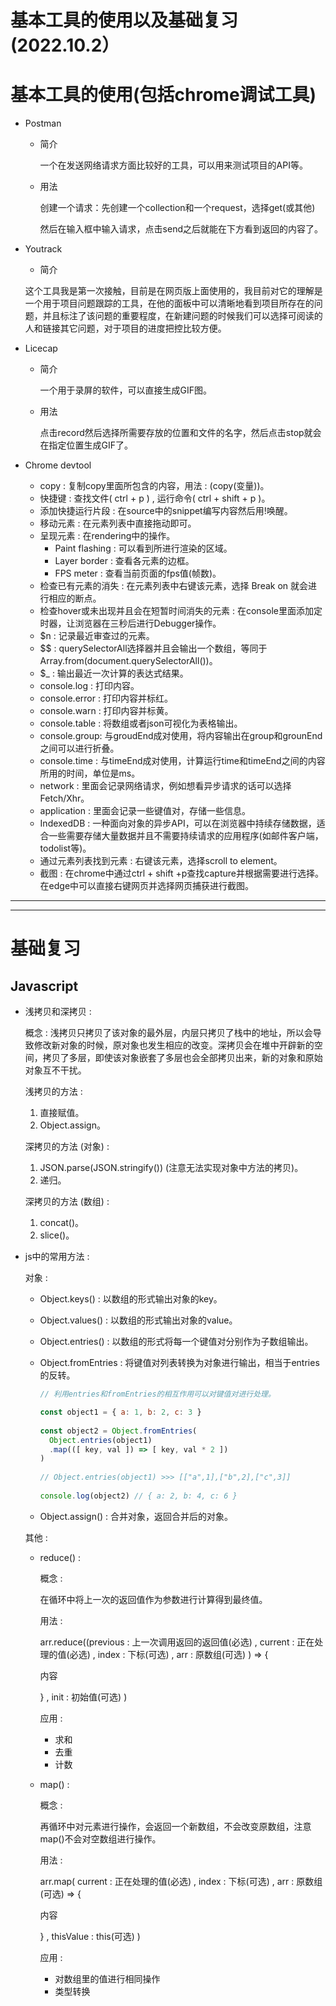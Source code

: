 # 基本工具的使用以及基础复习(2022.10.2）

# 基本工具的使用(包括chrome调试工具)

- Postman
    - 简介
        
        一个在发送网络请求方面比较好的工具，可以用来测试项目的API等。
        
    - 用法
        
        创建一个请求：先创建一个collection和一个request，选择get(或其他)
        
        然后在输入框中输入请求，点击send之后就能在下方看到返回的内容了。
        
- Youtrack
    - 简介
    
    这个工具我是第一次接触，目前是在网页版上面使用的，我目前对它的理解是一个用于项目问题跟踪的工具，在他的面板中可以清晰地看到项目所存在的问题，并且标注了该问题的重要程度，在新建问题的时候我们可以选择可阅读的人和链接其它问题，对于项目的进度把控比较方便。
    
- Licecap
    - 简介
        
        一个用于录屏的软件，可以直接生成GIF图。
        
    - 用法
        
        点击record然后选择所需要存放的位置和文件的名字，然后点击stop就会在指定位置生成GIF了。
        
    
- Chrome devtool
    - copy : 复制copy里面所包含的内容，用法 : (copy(变量))。
    - 快捷键 : 查找文件( ctrl + p ) , 运行命令( ctrl + shift + p )。
    - 添加快捷运行片段 : 在source中的snippet编写内容然后用!唤醒。
    - 移动元素 : 在元素列表中直接拖动即可。
    - 呈现元素 : 在rendering中的操作。
        - Paint flashing : 可以看到所进行渲染的区域。
        - Layer border : 查看各元素的边框。
        - FPS meter : 查看当前页面的fps值(帧数)。
    - 检查已有元素的消失 : 在元素列表中右键该元素，选择 Break on 就会进行相应的断点。
    - 检查hover或未出现并且会在短暂时间消失的元素 : 在console里面添加定时器，让浏览器在三秒后进行Debugger操作。
    - $n : 记录最近审查过的元素。
    - $$ : querySelectorAll选择器并且会输出一个数组，等同于Array.from(document.querySelectorAll())。
    - $_ : 输出最近一次计算的表达式结果。
    - console.log : 打印内容。
    - console.error : 打印内容并标红。
    - console.warn : 打印内容并标黄。
    - console.table : 将数组或者json可视化为表格输出。
    - console.group: 与groudEnd成对使用，将内容输出在group和grounEnd之间可以进行折叠。
    - console.time : 与timeEnd成对使用，计算运行time和timeEnd之间的内容所用的时间，单位是ms。
    - network : 里面会记录网络请求，例如想看异步请求的话可以选择Fetch/Xhr。
    - application : 里面会记录一些键值对，存储一些信息。
    - IndexedDB : 一种面向对象的异步API，可以在浏览器中持续存储数据，适合一些需要存储大量数据并且不需要持续请求的应用程序(如邮件客户端，todolist等)。
    - 通过元素列表找到元素 : 右键该元素，选择scroll to element。
    - 截图 : 在chrome中通过ctrl + shift +p查找capture并根据需要进行选择。在edge中可以直接右键网页并选择网页捕获进行截图。

---

---

# 基础复习

## Javascript

- 浅拷贝和深拷贝 :
    
    概念 : 浅拷贝只拷贝了该对象的最外层，内层只拷贝了栈中的地址，所以会导致修改新对象的时候，原对象也发生相应的改变。深拷贝会在堆中开辟新的空间，拷贝了多层，即使该对象嵌套了多层也会全部拷贝出来，新的对象和原始对象互不干扰。
    
    浅拷贝的方法 : 
    
    1. 直接赋值。
    2. Object.assign。
    
    深拷贝的方法 (对象) : 
    
    1. JSON.parse(JSON.stringify()) (注意无法实现对象中方法的拷贝)。
    2. 递归。
    
    深拷贝的方法 (数组) :
    
    1. concat()。
    2. slice()。
- js中的常用方法 :
    
     对象 : 
    
    - Object.keys() : 以数组的形式输出对象的key。
    - Object.values() : 以数组的形式输出对象的value。
    - Object.entries() : 以数组的形式将每一个键值对分别作为子数组输出。
    - Object.fromEntries : 将键值对列表转换为对象进行输出，相当于entries的反转。
        
        ```jsx
        // 利用entries和fromEntries的相互作用可以对键值对进行处理。
        
        const object1 = { a: 1, b: 2, c: 3 }
         
        const object2 = Object.fromEntries(
          Object.entries(object1)
          .map(([ key, val ]) => [ key, val * 2 ])
        )
         
        // Object.entries(object1) >>> [["a",1],["b",2],["c",3]]
         
        console.log(object2) // { a: 2, b: 4, c: 6 }
        ```
        
    - Object.assign() : 合并对象，返回合并后的对象。
    
    其他 : 
    
    - reduce() :
        
        概念 : 
        
        在循环中将上一次的返回值作为参数进行计算得到最终值。
        
        用法 : 
        
        arr.reduce((previous : 上一次调用返回的返回值(必选) , current : 正在处理的值(必选) , index : 下标(可选) , arr : 原数组(可选) ) ⇒ {
        
        内容
        
        } , init : 初始值(可选) )
        
        应用 :
        
        - 求和
        - 去重
        - 计数
    - map() :
        
        概念 : 
        
        再循环中对元素进行操作，会返回一个新数组，不会改变原数组，注意map()不会对空数组进行操作。
        
        用法 : 
        
        arr.map( current : 正在处理的值(必选) , index : 下标(可选) , arr : 原数组(可选) ⇒ {
        
        内容
        
        } , thisValue : this(可选) )
        
        应用 : 
        
        - 对数组里的值进行相同操作
        - 类型转换